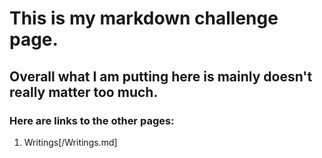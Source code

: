 # This is my markdown challenge page.
## Overall what I am putting here is mainly doesn't really matter too much.
### Here are links to the other pages:
1. Writings[/Writings.md]
